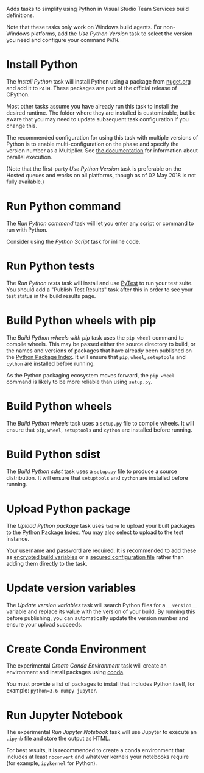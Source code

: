 Adds tasks to simplify using Python in Visual Studio Team Services build definitions.

Note that these tasks only work on Windows build agents. For non-Windows platforms, add the *Use Python Version* task to select the version you need and configure your command `PATH`.

# Install Python

The *Install Python* task will install Python using a package from [nuget.org](https://nuget.org) and add it to `PATH`. These packages are part of the official release of CPython.

Most other tasks assume you have already run this task to install the desired runtime. The folder where they are installed is customizable, but be aware that you may need to update subsequent task configuration if you change this.

The recommended configuration for using this task with multiple versions of Python is to enable multi-configuration on the phase and specify the version number as a Multiplier. See [the documentation](https://go.microsoft.com/fwlink/?linkid=835763) for information about parallel execution.

(Note that the first-party *Use Python Version* task is preferable on the Hosted queues and works on all platforms, though as of 02 May 2018 is not fully available.)

# Run Python command

The *Run Python command* task will let you enter any script or command to run with Python.

Consider using the *Python Script* task for inline code.

# Run Python tests

The *Run Python tests* task will install and use [PyTest](https://pytest.org) to run your test suite. You should add a "Publish Test Results" task after this in order to see your test status in the build results page.

# Build Python wheels with pip

The *Build Python wheels with pip* task uses the `pip wheel` command to compile wheels. This may be passed either the source directory to build, or the names and versions of packages that have already been published on the [Python Package Index](https://pypi.org). It will ensure that `pip`, `wheel`, `setuptools` and `cython` are installed before running.

As the Python packaging ecosystem moves forward, the `pip wheel` command is likely to be more reliable than using `setup.py`.

# Build Python wheels

The *Build Python wheels* task uses a `setup.py` file to compile wheels. It will ensure that `pip`, `wheel`, `setuptools` and `cython` are installed before running.

# Build Python sdist

The *Build Python sdist* task uses a `setup.py` file to produce a source distribution. It will ensure that `setuptools` and `cython` are installed before running.

# Upload Python package

The *Upload Python package* task uses `twine` to upload your built packages to the [Python Package Index](https://pypi.org). You may also select to upload to the test instance.

Your username and password are required. It is recommended to add these as [encrypted build variables](https://docs.microsoft.com/en-us/vsts/build-release/concepts/definitions/build/variables?view=vsts&tabs=batch#secret-variables) or a [secured configuration file](https://docs.microsoft.com/en-us/vsts/build-release/tasks/utility/download-secure-file?view=vsts) rather than adding them directly to the task.

# Update version variables

The *Update version variables* task will search Python files for a `__version__` variable and replace its value with the version of your build. By running this before publishing, you can automatically update the version number and ensure your upload succeeds.

# Create Conda Environment

The experimental *Create Conda Environment* task will create an environment and install packages using [conda](https://conda.io).

You must provide a list of packages to install that includes Python itself, for example: `python=3.6 numpy jupyter`.

# Run Jupyter Notebook

The experimental *Run Jupyter Notebook* task will use Jupyter to execute an `.ipynb` file and store the output as HTML.

For best results, it is recommended to create a conda environment that includes at least `nbconvert` and whatever kernels your notebooks require (for example, `ipykernel` for Python).


